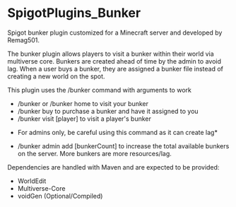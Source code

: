 # SpigotPlugins_Bunker
Spigot bunker plugin customized for a Minecraft server and developed by Remag501.

The bunker plugin allows players to visit a bunker within their world via multiverse core. Bunkers are created ahead of time by the admin to avoid lag. When a user buys a bunker, they are assigned a bunker file instead of creating a new world on the spot. 

This plugin uses the /bunker command with arguments to work
- /bunker or /bunker home to visit your bunker
- /bunker buy to purchase a bunker and have it assigned to you
- /bunker visit [player] to visit a player's bunker
* For admins only, be careful using this command as it can create lag*
- /bunker admin add [bunkerCount] to increase the total available bunkers on the server. More bunkers are more resources/lag.

Dependencies are handled with Maven and are expected to be provided:
- WorldEdit
- Multiverse-Core
- voidGen (Optional/Compiled)
